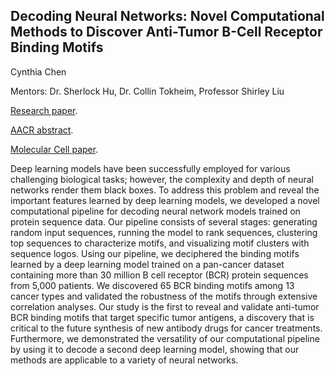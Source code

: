 ## Decoding Neural Networks: Novel Computational Methods to Discover Anti-Tumor B-Cell Receptor Binding Motifs
Cynthia Chen

Mentors: Dr. Sherlock Hu, Dr. Collin Tokheim, Professor Shirley Liu

[Research paper](https://drive.google.com/file/d/1ncd2uYxCjTl2Qi93eE6oOBZQkUFPUoKX/view?usp=share_link).

[AACR abstract](https://aacrjournals.org/cancerres/article/80/16_Supplement/4879/643623/Abstract-4879-Identification-of-degron-motifs-and).

[Molecular Cell paper](https://pubmed.ncbi.nlm.nih.gov/33567269/). 

Deep learning models have been successfully employed for various challenging biological tasks; however, the complexity and depth of neural networks render them black boxes. To address this problem and reveal the important features learned by deep learning models, we developed a novel computational pipeline for decoding neural network models trained on protein sequence data. Our pipeline consists of several stages: generating random input sequences, running the model to rank sequences, clustering top sequences to characterize motifs, and visualizing motif clusters with sequence logos. Using our pipeline, we deciphered the binding motifs learned by a deep learning model trained on a pan-cancer dataset containing more than 30 million B cell receptor (BCR) protein sequences from 5,000 patients. We discovered 65 BCR binding motifs among 13 cancer types and validated the robustness of the motifs through extensive correlation analyses. Our study is the first to reveal and validate anti-tumor BCR binding motifs that target specific tumor antigens, a discovery that is critical to the future synthesis of new antibody drugs for cancer treatments. Furthermore, we demonstrated the versatility of our computational pipeline by using it to decode a second deep learning model, showing that our methods are applicable to a variety of neural networks.
